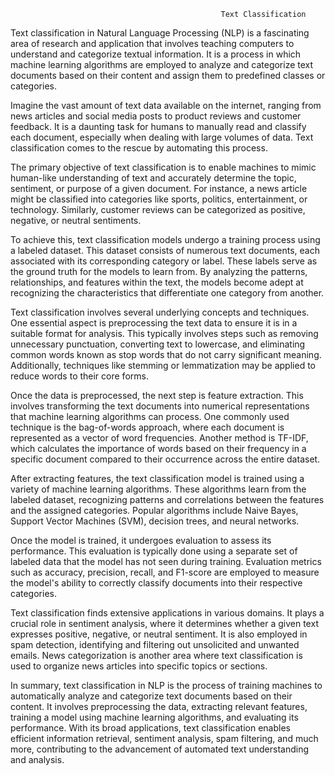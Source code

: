                                                    Text Classification
Text classification in Natural Language Processing (NLP) is a fascinating area of research and application that involves teaching computers to understand and categorize textual information. It is a process in which machine learning algorithms are employed to analyze and categorize text documents based on their content and assign them to predefined classes or categories.

Imagine the vast amount of text data available on the internet, ranging from news articles and social media posts to product reviews and customer feedback. It is a daunting task for humans to manually read and classify each document, especially when dealing with large volumes of data. Text classification comes to the rescue by automating this process.

The primary objective of text classification is to enable machines to mimic human-like understanding of text and accurately determine the topic, sentiment, or purpose of a given document. For instance, a news article might be classified into categories like sports, politics, entertainment, or technology. Similarly, customer reviews can be categorized as positive, negative, or neutral sentiments.

To achieve this, text classification models undergo a training process using a labeled dataset. This dataset consists of numerous text documents, each associated with its corresponding category or label. These labels serve as the ground truth for the models to learn from. By analyzing the patterns, relationships, and features within the text, the models become adept at recognizing the characteristics that differentiate one category from another.

Text classification involves several underlying concepts and techniques. One essential aspect is preprocessing the text data to ensure it is in a suitable format for analysis. This typically involves steps such as removing unnecessary punctuation, converting text to lowercase, and eliminating common words known as stop words that do not carry significant meaning. Additionally, techniques like stemming or lemmatization may be applied to reduce words to their core forms.

Once the data is preprocessed, the next step is feature extraction. This involves transforming the text documents into numerical representations that machine learning algorithms can process. One commonly used technique is the bag-of-words approach, where each document is represented as a vector of word frequencies. Another method is TF-IDF, which calculates the importance of words based on their frequency in a specific document compared to their occurrence across the entire dataset.

After extracting features, the text classification model is trained using a variety of machine learning algorithms. These algorithms learn from the labeled dataset, recognizing patterns and correlations between the features and the assigned categories. Popular algorithms include Naive Bayes, Support Vector Machines (SVM), decision trees, and neural networks.

Once the model is trained, it undergoes evaluation to assess its performance. This evaluation is typically done using a separate set of labeled data that the model has not seen during training. Evaluation metrics such as accuracy, precision, recall, and F1-score are employed to measure the model's ability to correctly classify documents into their respective categories.

Text classification finds extensive applications in various domains. It plays a crucial role in sentiment analysis, where it determines whether a given text expresses positive, negative, or neutral sentiment. It is also employed in spam detection, identifying and filtering out unsolicited and unwanted emails. News categorization is another area where text classification is used to organize news articles into specific topics or sections.

In summary, text classification in NLP is the process of training machines to automatically analyze and categorize text documents based on their content. It involves preprocessing the data, extracting relevant features, training a model using machine learning algorithms, and evaluating its performance. With its broad applications, text classification enables efficient information retrieval, sentiment analysis, spam filtering, and much more, contributing to the advancement of automated text understanding and analysis.
